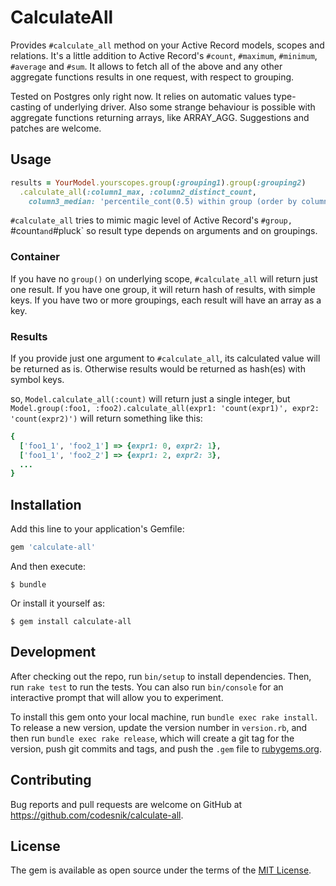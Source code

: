 # CalculateAll

Provides `#calculate_all` method on your Active Record models, scopes and relations.
It's a little addition to Active Record's `#count`, `#maximum`, `#minimum`, `#average` and `#sum`.
It allows to fetch all of the above and any other aggregate functions results in one request, with respect to grouping.

Tested on Postgres only right now. It relies on automatic values type-casting of underlying driver.
Also some strange behaviour is possible with aggregate functions returning arrays, like ARRAY_AGG.
Suggestions and patches are welcome.

## Usage

```ruby
results = YourModel.yourscopes.group(:grouping1).group(:grouping2)
  .calculate_all(:column1_max, :column2_distinct_count,
    column3_median: 'percentile_cont(0.5) within group (order by column3 desc)')
```

`#calculate_all` tries to mimic magic level of Active Record's `#group, `#count` and `#pluck`
so result type depends on arguments and on groupings.

### Container

If you have no `group()` on underlying scope, `#calculate_all` will return just one result.
If you have one group, it will return hash of results, with simple keys.
If you have two or more groupings, each result will have an array as a key.

### Results

If you provide just one argument to `#calculate_all`, its calculated value will be returned as is.
Otherwise results would be returned as hash(es) with symbol keys.

so, `Model.calculate_all(:count)` will return just a single integer,
but `Model.group(:foo1, :foo2).calculate_all(expr1: 'count(expr1)', expr2: 'count(expr2)')` will return
something like this:

```ruby
{
  ['foo1_1', 'foo2_1'] => {expr1: 0, expr2: 1},
  ['foo1_1', 'foo2_2'] => {expr1: 2, expr2: 3},
  ...
}
```

## Installation

Add this line to your application's Gemfile:

```ruby
gem 'calculate-all'
```

And then execute:

    $ bundle

Or install it yourself as:

    $ gem install calculate-all

## Development

After checking out the repo, run `bin/setup` to install dependencies. Then, run `rake test` to run the tests. You can also run `bin/console` for an interactive prompt that will allow you to experiment.

To install this gem onto your local machine, run `bundle exec rake install`. To release a new version, update the version number in `version.rb`, and then run `bundle exec rake release`, which will create a git tag for the version, push git commits and tags, and push the `.gem` file to [rubygems.org](https://rubygems.org).

## Contributing

Bug reports and pull requests are welcome on GitHub at https://github.com/codesnik/calculate-all.

## License

The gem is available as open source under the terms of the [MIT License](http://opensource.org/licenses/MIT).
